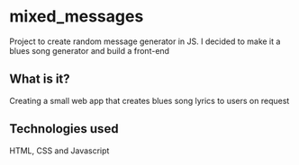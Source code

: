 # mixed_messages

Project to create random message generator in JS. I decided to make it a blues song generator and build a front-end

## What is it?

Creating a small web app that creates blues song lyrics to users on request

## Technologies used

HTML, CSS and Javascript
